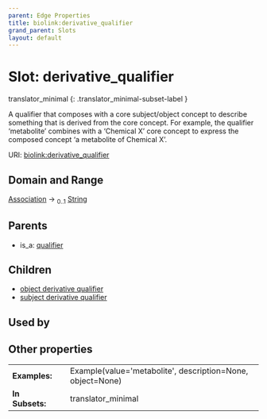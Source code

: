 ```yaml
---
parent: Edge Properties
title: biolink:derivative_qualifier
grand_parent: Slots
layout: default
---
```


# Slot: derivative_qualifier

translator_minimal
{: .translator_minimal-subset-label }


A qualifier that composes with a core subject/object  concept to describe something that is derived from the core concept.  For example, the qualifier ‘metabolite’ combines with a ‘Chemical X’ core concept to express the composed concept ‘a metabolite of Chemical X’.

URI: [biolink:derivative_qualifier](https://w3id.org/biolink/vocab/derivative_qualifier)

## Domain and Range

[Association](Association.md) ->  <sub>0..1</sub> [String](types/String.md)

## Parents

 *  is_a: [qualifier](qualifier.md)

## Children

 *  [object derivative qualifier](object_derivative_qualifier.md)
 *  [subject derivative qualifier](subject_derivative_qualifier.md)

## Used by


## Other properties

|  |  |  |
| --- | --- | --- |
| **Examples:** | | Example(value='metabolite', description=None, object=None) |
| **In Subsets:** | | translator_minimal |

